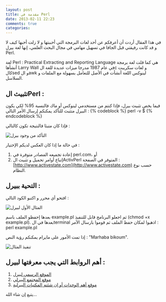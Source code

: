```yaml
---
layout: post
title: مقدمة في Perl
date: 2013-02-11 22:23
comments: true
categories: 
---
```

في هذا المقال أردت أن أعرفكم عن أحد لغات البرمجة التي أحببتها و لا زلت أحبها كيف لا و قد كانت رفيقتي قبل الجافا في تسهيل مهامي في مجال البحث العلمي، إنها لغة بيرل Perl.

لغة Perl : Practical Extracting and Reporting Language هي كما قلت لغة برمجة أنشأها Larry Wall في عام 1987 مدرجا ميزات عديدة للغة الc و لغات سكريبت كالsed و الawk لينوكس اللغة أنشأت في الأصل للتعامل بسهولة مع الملفات و السلاسل.
<!-- more -->
تثبيث الPerl :
--------------------
فيما يخص تثبيث بيرل، فإذا كنتم من مستخدمي لينوكس أو ماك فالنسبة 95% لكي يكون البيرل متثبث للتأكد يمكنكم إرسال الأمر التالي :
{% codeblock %}
perl -v $
{% endcodeblock %}

فإذا كان متبثا فالنتيجة تكون كالتالي :

<img src="/images/perl/perl version linux.png" title="التأكد من وجود بيرل"/>

في حالة ما إذا كان العكس لديكم الإختيار :

1. إعادة تجميعه المصادر متوفرة في perl.com، أو
2. إتباع أوامر تحميل و تثبيث الActivPerl المتوفر في الصفحة : 
[http://www.activestate.com](http://www.activestate.com)  حسب نوع النظام.

التحية ببيرل :
-----------------
افتحو أي محرر و اكتبو الكود التالي :

<img src="/images/perl/example perl.png" title="المثال الأول لبيرل"/>

بعدها إحفظو الملف باسم example.pl ثم اجعلو البرنامج قابل للتنفيذ (chmod +x example.pl). بعدها في الterminal اذهبوا لمكان حفظ الملف ثم قوموا بارسال الأمر :  perl example.pl

إذا تمت الأمور  على مايرام يمكنكم رؤية النص : "Marhaba bikoum".

<img src="/images/perl/execution example perl.png" title="تنفيذ المثال"/>

أهم الروابط التي يجب معرفتها لبيرل :
-------------------------------------
1. [الموقع الرسمي لبيرل](http://www.perl.com)
2. [موقع المجتمع البيرلي](http://www.perl.org)
3. [موقع أهم الوحدات أو إن شئتم المكتبات البيرلية](http://www.cpan.org)


يتبع إن شاء الله...












 
